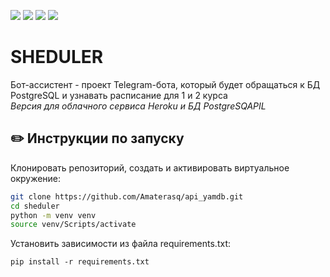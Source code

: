 ![](https://img.shields.io/badge/Python-3.7.5-green) 
![](https://img.shields.io/badge/Telegram-xx-blue) 
![](https://img.shields.io/badge/Heroku-zz-red) 
![](https://img.shields.io/badge/PostgreSql-00-gray) 


# SHEDULER
Бот-ассистент - проект Telegram-бота, который будет обращаться к  БД PostgreSQL и узнавать расписание для 1 и 2 курса  
_Версия для облачного сервиса Heroku и БД PostgreSQAPIL_

## :pencil2: Инструкции по запуску

Клонировать репозиторий, создать и активировать виртуальное окружение:

```sh
git clone https://github.com/Amaterasq/api_yamdb.git
cd sheduler
python -m venv venv
source venv/Scripts/activate
```

Установить зависимости из файла requirements.txt:
```
pip install -r requirements.txt
```